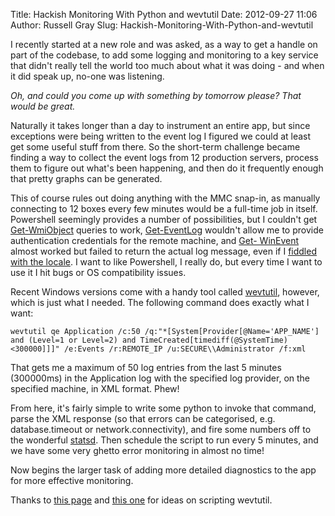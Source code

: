 Title: Hackish Monitoring With Python and wevtutil
Date: 2012-09-27 11:06
Author: Russell Gray
Slug: Hackish-Monitoring-With-Python-and-wevtutil

I recently started at a new role and was asked, as a way to get a handle on
part of the codebase, to add some logging and monitoring to a key service that
didn't really tell the world too much about what it was doing - and when it
did speak up, no-one was listening.

*Oh, and could you come up with something by tomorrow please? That would be
great.*

Naturally it takes longer than a day to instrument an entire app, but since
exceptions were being written to the event log I figured we could at least get
some useful stuff from there. So the short-term challenge became finding a way
to collect the event logs from 12 production servers, process them to figure
out what's been happening, and then do it frequently enough that pretty graphs
can be generated.

This of course rules out doing anything with the MMC snap-in, as manually
connecting to 12 boxes every few minutes would be a full-time job in itself.
Powershell seemingly provides a number of possibilities, but I couldn't get
[Get-WmiObject][1] queries to work, [Get-EventLog][2] wouldn't allow me to
provide authentication credentials for the remote machine, and [Get-
WinEvent][3] almost worked but failed to return the actual log message, even
if I [fiddled with the locale][4]. I want to like Powershell, I really do, but
every time I want to use it I hit bugs or OS compatibility issues.

Recent Windows versions come with a handy tool called [wevtutil][5], however,
which is just what I needed. The following command does exactly what I want:

    wevtutil qe Application /c:50 /q:"*[System[Provider[@Name='APP_NAME'] and (Level=1 or Level=2) and TimeCreated[timediff(@SystemTime)<300000]]]" /e:Events /r:REMOTE_IP /u:SECURE\\Administrator /f:xml

That gets me a maximum of 50 log entries from the last 5 minutes (300000ms) in
the Application log with the specified log provider, on the specified machine,
in XML format. Phew!

From here, it's fairly simple to write some python to invoke that command,
parse the XML response (so that errors can be categorised, e.g.
database.timeout or network.connectivity), and fire some numbers off to the
wonderful [statsd][6]. Then schedule the script to run every 5 minutes, and we
have some very ghetto error monitoring in almost no time!

Now begins the larger task of adding more detailed diagnostics to the app for
more effective monitoring.

Thanks to [this page][7] and [this one][8] for ideas on scripting wevtutil.


[1]: http://ss64.com/ps/get-wmiobject.html
[2]: http://ss64.com/ps/get-eventlog.html
[3]: http://ss64.com/ps/get-winevent.html
[4]: http://stackoverflow.com/questions/10534982/powershell-get-winevent-has-no-messsage-data
[5]: http://technet.microsoft.com/en-us/library/cc732848(v=ws.10.aspx)
[6]: https://github.com/etsy/statsd
[7]: http://blogs.msdn.com/b/ericfitz/archive/2008/07/16/wevtutil-scripting.aspx
[8]: http://chentiangemalc.wordpress.com/2011/01/25/script-to-collect-all-event-logs-off-a-remote-windows-7-server-2008-machine/
